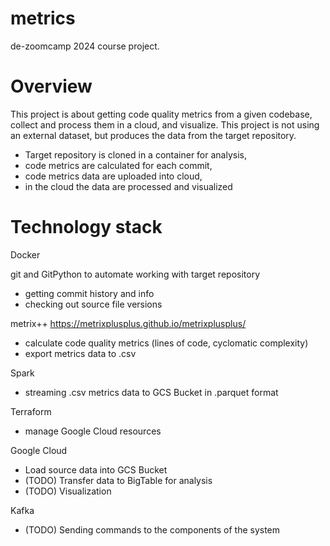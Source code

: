 # metrics
de-zoomcamp 2024 course project.

# Overview

This project is about getting code quality metrics from a given codebase, collect and process them in a cloud, and visualize. This project is not using an external dataset, but produces the data from the target repository.
 - Target repository is cloned in a container for analysis,
 - code metrics are calculated for each commit,
 - code metrics data are uploaded into cloud,
 - in the cloud the data are processed and visualized

# Technology stack

Docker

git and GitPython to automate working with target repository
  - getting commit history and info
  - checking out source file versions

metrix++ https://metrixplusplus.github.io/metrixplusplus/
  - calculate code quality metrics (lines of code, cyclomatic complexity)
  - export metrics data to .csv

Spark
  - streaming .csv metrics data to GCS Bucket in .parquet format

Terraform
  - manage Google Cloud resources

Google Cloud
  - Load source data into GCS Bucket
  - (TODO) Transfer data to BigTable for analysis
  - (TODO) Visualization

Kafka
  - (TODO) Sending commands to the components of the system
